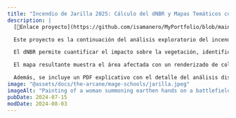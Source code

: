 ```yaml
---
title: "Incendio de Jarilla 2025: Cálculo del dNBR y Mapas Temáticos con Sentinel-2"
description: |
  [🔗Enlace proyecto](https://github.com/isamanero/MyPortfolio/blob/main/QGIS/Informe_Jarilla_Sentinel.pdf)

  Este proyecto es la continuación del análisis exploratorio del incendio forestal de Jarilla, utilizando ahora imágenes Sentinel-2 obtenidas desde Copernicus Browser para calcular el NBR y el dNBR con QGIS y el Semi-Automatic Classification Plugin.

  El dNBR permite cuantificar el impacto sobre la vegetación, identificando zonas con daños leves, moderados o severos, y proporciona información clave para la restauración ecológica y la gestión del riesgo de incendios futuros.

  El mapa resultante muestra el área afectada con un renderizado de colores optimizado para facilitar su visualización; puedes ver el mapa completo haciendo clic en la imagen.

  Además, se incluye un PDF explicativo con el detalle del análisis disponible en el enlace proporcionado.
image: "@assets/docs/the-arcane/mage-schools/jarilla.jpeg"
imageAlt: "Painting of a woman summoning earthen hands on a battlefield"
pubDate: 2024-07-15
modDate: 2024-08-03
---
```

